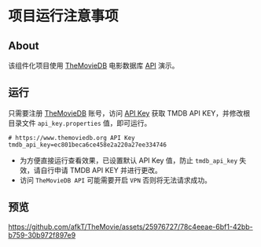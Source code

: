 # 项目运行注意事项

## About

该组件化项目使用 [TheMovieDB][TheMovieDB] 电影数据库 [API][API] 演示。

## 运行

只需要注册 [TheMovieDB][TheMovieDB] 账号，访问 [API Key][API Key] 获取 TMDB API KEY，并修改根目录文件 `api_key.properties` 值，即可运行。

```properties
# https://www.themoviedb.org API Key
tmdb_api_key=ec801beca6ce458e2a220a27ee334746
```

- 为方便直接运行查看效果，已设置默认 API Key 值，防止 `tmdb_api_key` 失效，请自行申请 TMDB API KEY 并进行更改。
- 访问 `TheMovieDB API` 可能需要开启 `VPN` 否则将无法请求成功。 

## 预览

https://github.com/afkT/TheMovie/assets/25976727/78c4eeae-6bf1-42bb-b759-30b972f897e9





[TheMovieDB]: https://www.themoviedb.org
[API]: https://developer.themoviedb.org/reference/intro/getting-started
[API Key]: https://www.themoviedb.org/settings/api